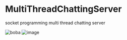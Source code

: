 # MultiThreadChattingServer
socket programming multi thread chatting server

![boba](https://github.com/tingmon2/MultiThreadChattingServer/assets/128055745/59b536ca-1623-405a-8b86-fff82152bec0)
![image](https://github.com/tingmon2/MultiThreadChattingServer/assets/128055745/fefe7761-dfc1-41c6-b7af-49ea6caa006d)

